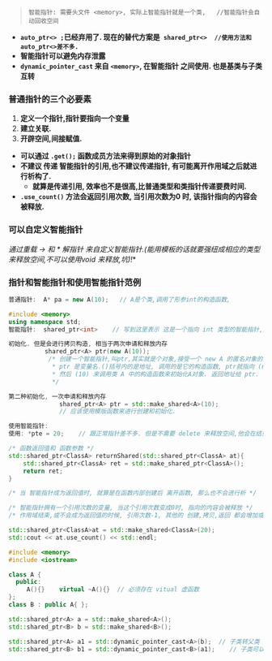 > `智能指针: 需要头文件 <memory>, 实际上智能指针就是一个类,   //智能指针会自动回收空间`

- **`auto_ptr<> ;`已经弃用了. 现在的替代方案是` shared_ptr<>  //使用方法和 auto_ptr<>差不多.`**
- **智能指针可以避免内存泄露**
- **`dynamic_pointer_cast` 来自 `<memory>`, 在智能指针 之间使用. 也是基类与子类互转**

### 普通指针的三个必要素

1. **定义一个指针,指针要指向一个变量**
2. **建立关联.**
3. **开辟空间,间接赋值.**



- **可以通过 `.get();` 函数成员方法来得到原始的对象指针**
- **不建议 传递 智能指针的引用,也不建议传递指针, 有可能离开作用域之后就进行析构了.**
  - **就算是传递引用, 效率也不是很高,比普通类型和类指针传递要费时间.**
- **`.use_count()` 方法会返回引用次数, 当引用次数为0 时, 该指针指向的内容会被释放.**

### 可以自定义智能指针

**通过重载 -> 和 * 解指针 来自定义智能指针.(能用模板的话就要强纽成相应的类型来释放空间,不可以使用void* 来释放,坑)!**



### 指针和智能指针和使用智能指针范例

```c++
普通指针:  A* pa = new A(10);   // A是个类,调用了形参int的构造函数,

#include <memory>
using namespace std;
智能指针:  shared_ptr<int>    // 写到这里表示 这是一个指向 int 类型的智能指针,这是数据类型.不是变量

初始化. 但是会进行拷贝构造, 相当于两次申请和释放内存
          shared_ptr<A> ptr(new A(10));  
           /* 创建一个智能指针,叫ptr,其实就是个对象,接受一个 new A 的匿名对象的指针(不能写等号) 
            * ptr 是变量名.()括号内的是地址, 调用的是它的构造函数, ptr就指向 (new A)匿名对象的地址.
            * 然后 (10) 来调用类 A 中的构造函数来初始化A对象. 返回地址给 ptr.
            */

第二种初始化, 一次申请和释放内存
  			  shared_ptr<A> ptr = std::make_shared<A>(10);  
              // 应该使用模版函数来进行创建和初始化.

使用智能指针:
使用: *pte = 20;    // 跟正常指针差不多. 但是不需要 delete 来释放空间,他会在结束后自动调用自身的析构函数.
```

```c++
/* 函数返回值和 函数参数 */
std::shared_ptr<ClassA> returnShared(std::shared_ptr<ClassA> at){
    std::shared_ptr<ClassA> ret = std::make_shared_ptr<ClassA>();
    return ret;
}

/* 当 智能指针成为返回值时, 就算是在函数内部创建后 离开函数, 那么也不会进行析 */
```





```c++
/* 智能指针拥有一个引用次数的变量, 当这个引用次数变成0时, 指向的内容会被释放 */
/* 作用域结束,或不会成为返回值的时候, 引用次数-1, 其他的 创建,拷贝,返回 都会增加或不增加引用次数 */

std::shared_ptr<ClassA>at = std::make_shared<ClassA>(20);
std::cout << at.use_count() << std::endl;
```





```c++
#include <memory>
#include <iostream>

class A { 
  public:
	 A(){}    virtual ~A(){}  // 必须存在 vitual 虚函数
};
class B : public A{ };

std::shared_ptr<A> a = std::make_shared<A>();
std::shared_ptr<B> b = std::make_shared<B>();

std::shared_ptr<A> a1 = std::dynamic_pointer_cast<A>(b);  // 子类转父类
std::shared_ptr<B> b1 = std::dynamic_pointer_cast<B>(a1);    // 子类可以直接赋值给 父类
```

